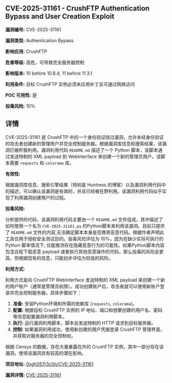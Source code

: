 ## CVE-2025-31161 - CrushFTP Authentication Bypass and User Creation Exploit

**漏洞编号:** CVE-2025-31161

**漏洞类型:** Authentication Bypass

**影响应用:** CrushFTP

**危害等级:** 高危，可导致完全服务器控制

**影响版本:** 10 before 10.8.4, 11 before 11.3.1

**利用条件:** 目标 CrushFTP 实例必须未应用补丁且可通过网络访问

**POC 可用性:** 是

**投毒风险:** 10%

## 详情

CVE-2025-31161 是 CrushFTP 中的一个身份验证绕过漏洞，允许未经身份验证的攻击者创建新的管理用户并完全控制服务器。根据漏洞库信息和搜索结果，该漏洞已被积极利用。漏洞利用代码 `README.md` 描述了一个 Python 脚本，该脚本通过发送特制的 XML payload 到 WebInterface 来创建一个新的管理员用户。该脚本需要 `requests` 和 `colorama` 库。 

**有效性:**

根据漏洞库信息、搜索引擎结果（特别是 Huntress 的博客）以及漏洞利用代码中的描述，可以确认该漏洞是有效的，并且已经被在野利用。该漏洞利用代码似乎实现了利用漏洞创建用户的过程。

**投毒风险:**

分析提供的代码，该漏洞利用代码主要由一个 `README.md` 文件组成，其中描述了如何使用一个名为 `CVE-2025-31161.py` 的Python脚本来利用该漏洞。目前只提供了 `README.md` 文件的内容,无法确定脚本本身是否携带恶意代码。根据作者声明此工具仅用于授权安全测试目的。投毒风险评估为 10%，因为在缺少实际可执行的 Python 脚本情况下, 仅能推测存在隐藏恶意行为的可能性。如果Python脚本内容包含远程下载恶意 payload 或者执行其他恶意操作的代码，那么投毒的风险会更高，但根据现有的信息，只能初步评估为较低的风险。

**利用方式:**

利用方式是向 CrushFTP WebInterface 发送特制的 XML payload 来创建一个新的用户账户（通常是管理员权限）。成功创建账户后，攻击者就可以使用新账户登录并完全控制服务器。具体步骤如下：

1.  **准备:** 安装Python环境和所需的依赖库 (`requests`, `colorama`)。
2.  **配置:** 根据目标 CrushFTP 实例的 IP 地址、端口和想要创建的用户名、密码等信息配置漏洞利用脚本。
3.  **执行:** 运行漏洞利用脚本，脚本会发送特制的 HTTP 请求到目标服务器。
4.  **控制:** 如果漏洞利用成功，使用新创建的用户凭据登录 CrushFTP 管理界面，并获取对服务器的完全控制权。

根据 Censys 的数据，存在大量暴露在外的 CrushFTP 实例，其中一部分存在该漏洞，使得该漏洞具有较高的潜在影响。

**项目地址:** [0xgh057r3c0n/CVE-2025-31161](https://github.com/0xgh057r3c0n/CVE-2025-31161)

**漏洞详情:** [CVE-2025-31161](https://nvd.nist.gov/vuln/detail/CVE-2025-31161)